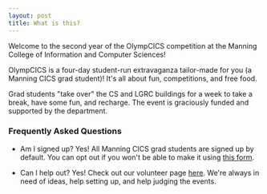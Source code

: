 ```yaml
---
layout: post
title: What is this?
---
```


Welcome to the second year of the OlympCICS competition at the Manning College of Information and Computer Sciences!

OlympCICS is a four-day student-run extravaganza tailor-made for you (a Manning CICS grad student)! It's all about fun, competitions, and free food. 

Grad students "take over" the CS and LGRC buildings for a week to take a break, have some fun, and recharge.  The event is graciously funded and supported by the department.

<!-- OlympCICS is fully student-run and friendly competition over winter break for Manning CICS grad students (MS, MS/PhD, PhD).   -->

<!-- It's graciously funded by our department so supplies and  -->

### Frequently Asked Questions

- Am I signed up?  Yes!  All Manning CICS grad students are signed up by default.  You can opt out if you won't be able to make it using [this form](google.com).

- Can I help out?  Yes!  Check out our volunteer page [here](/volunteer).  We're always in need of ideas, help setting up, and help judging the events.